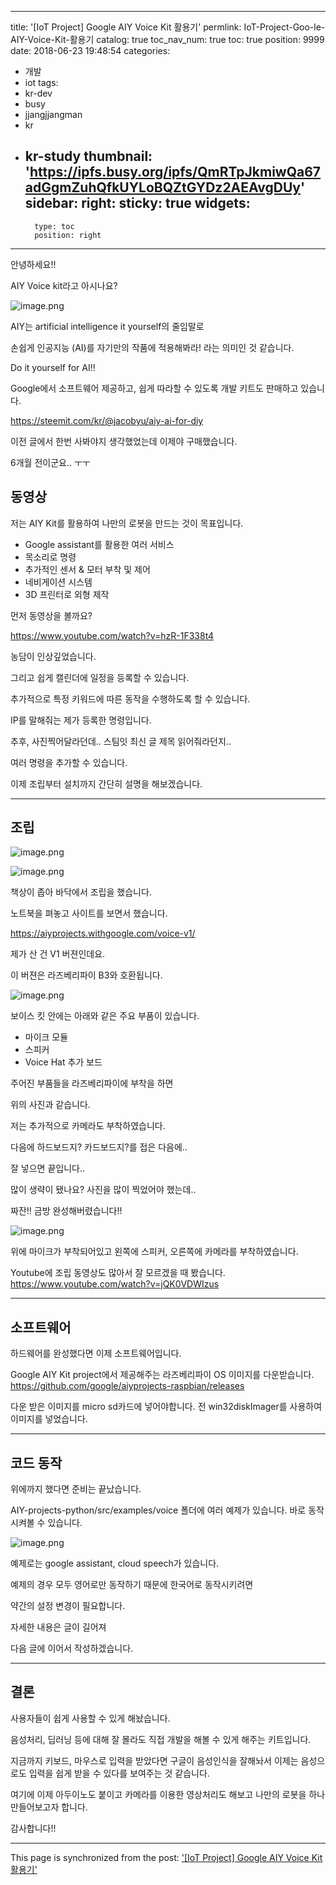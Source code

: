 
---
title: '[IoT Project] Google AIY Voice Kit 활용기'
permlink: IoT-Project-Goo-le-AIY-Voice-Kit-활용기
catalog: true
toc_nav_num: true
toc: true
position: 9999
date: 2018-06-23 19:48:54
categories:
- 개발
- iot
tags:
- kr-dev
- busy
- jjangjjangman
- kr
- kr-study
thumbnail: 'https://ipfs.busy.org/ipfs/QmRTpJkmiwQa67adGgmZuhQfkUYLoBQZtGYDz2AEAvgDUy'
sidebar:
    right:
        sticky: true
widgets:
    -
        type: toc
        position: right
---


안녕하세요!!

AIY Voice kit라고 아시나요?

![image.png](https://ipfs.busy.org/ipfs/QmRTpJkmiwQa67adGgmZuhQfkUYLoBQZtGYDz2AEAvgDUy)

AIY는 artificial intelligence it yourself의 줄임말로

손쉽게 인공지능 (AI)를 자기만의 작품에 적용해봐라! 라는 의미인 것 같습니다.

Do it yourself for AI!!

Google에서 소프트웨어 제공하고, 쉽게 따라할 수 있도록 개발 키트도 판매하고 있습니다.

https://steemit.com/kr/@jacobyu/aiy-ai-for-diy

이전 글에서 한번 사봐야지 생각했었는데
이제야 구매했습니다.

6개월 전이군요.. ㅜㅜ

## 동영상

저는 AIY Kit를 활용하여 나만의 로봇을 만드는 것이 목표입니다.

* Google assistant를 활용한 여러 서비스
* 목소리로 명령
* 추가적인 센서 & 모터 부착 및 제어
* 네비게이션 시스템
* 3D 프린터로 외형 제작

먼저 동영상을 볼까요?

https://www.youtube.com/watch?v=hzR-1F338t4

농담이 인상깊었습니다.

그리고 쉽게 캘린더에 일정을 등록할 수 있습니다.

추가적으로 특정 키워드에 따른 동작을 수행하도록 할 수 있습니다.

IP를 말해줘는 제가 등록한 명령입니다.

추후, 사진찍어달라던데.. 스팀잇 최신 글 제목 읽어줘라던지..

여러 명령을 추가할 수 있습니다.

이제 조립부터 설치까지 간단히 설명을 해보겠습니다.

---

## 조립

![image.png](https://ipfs.busy.org/ipfs/QmPnh66Hph9eE9ezxNcJ8Av4qPohNJRBbAvyjUg2qtR71Y)

![image.png](https://ipfs.busy.org/ipfs/QmR3LFS8E68h6cicUdaAZXVGpHjUuvi5q2EWV34o2KJYoF)

책상이 좁아 바닥에서 조립을 했습니다.

노트북을 펴놓고 사이트를 보면서 했습니다.

https://aiyprojects.withgoogle.com/voice-v1/

제가 산 건 V1 버젼인데요.

이 버젼은 라즈베리파이 B3와 호환됩니다.

![image.png](https://ipfs.busy.org/ipfs/QmNfYadgCUZBvk4FpsXd8secrYUK8wy2zDTD3a3nfQuuSJ)

보이스 킷 안에는 아래와 같은 주요 부품이 있습니다.
* 마이크 모듈
* 스피커
* Voice Hat 추가 보드

주어진 부품들을 라즈베리파이에 부착을 하면

위의 사진과 같습니다.

저는 추가적으로 카메라도 부착하였습니다.

다음에 하드보드지? 카드보드지?를 접은 다음에..

잘 넣으면 끝입니다..

많이 생략이 됐나요? 사진을 많이 찍었어야 했는데..

짜잔!! 금방 완성해버렸습니다!!

![image.png](https://ipfs.busy.org/ipfs/QmdoS7H4H7q8YYLg9bjuawP6zXiBypaJYKBSQiNQq1Y6Kk)

위에 마이크가 부착되어있고
왼쪽에 스피커, 오른쪽에 카메라를 부착하였습니다.

Youtube에 조립 동영상도 많아서 잘 모르겠을 때 봤습니다.
https://www.youtube.com/watch?v=jQK0VDWIzus

---

## 소프트웨어

하드웨어를 완성했다면 이제 소프트웨어입니다.

Google AIY Kit project에서 제공해주는 라즈베리파이 OS 이미지를 다운받습니다.
https://github.com/google/aiyprojects-raspbian/releases

다운 받은 이미지를 micro sd카드에 넣어야합니다.
전 win32diskImager를 사용하여 이미지를 넣었습니다.

----

## 코드 동작

위에까지 했다면 준비는 끝났습니다.

AIY-projects-python/src/examples/voice 폴더에 여러 예제가 있습니다.
바로 동작시켜볼 수 있습니다.

![image.png](https://ipfs.busy.org/ipfs/QmcYZNHGAWWzxNbtaJr6RaJa2bpbU8H59CDEshkWSEm7FU)

예제로는 google assistant, cloud speech가 있습니다.

예제의 경우 모두 영어로만 동작하기 때문에 한국어로 동작시키려면

약간의 설정 변경이 필요합니다.

자세한 내용은 글이 길어져 

다음 글에 이어서 작성하겠습니다.

---

## 결론

사용자들이 쉽게 사용할 수 있게 해놨습니다.

음성처리, 딥러닝 등에 대해 잘 몰라도
직접 개발을 해볼 수 있게 해주는 키트입니다.

지금까지 키보드, 마우스로 입력을 받았다면
구글이 음성인식을 잘해놔서 
이제는 음성으로도 입력을 쉽게 받을 수 있다를 보여주는 것 같습니다.

여기에 이제
아두이노도 붙이고
카메라를 이용한 영상처리도 해보고
나만의 로봇을 하나 만들어보고자 합니다.

감사합니다!!

- - -

This page is synchronized from the post: ['[IoT Project] Google AIY Voice Kit 활용기'](https://steempeak.com/@jacobyu/iot-project-google-aiy-voice-kit)

